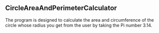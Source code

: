 ## CircleAreaAndPerimeterCalculator

The program is designed to calculate the area and circumference of the circle whose radius you get from the user by taking the Pi number 3.14. 
